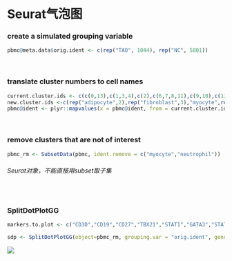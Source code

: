 #  Seurat气泡图

### create a simulated grouping variable

~~~R
pbmc@meta.data$orig.ident <- c(rep("TAO", 1044), rep("NC", 5801))
~~~

&nbsp;

### translate cluster numbers to cell names

~~~R
current.cluster.ids <- c(c(0,13),c(1,3,4),c(2),c(6,7,8,11),c(9,10),c(12),c(5))
new.cluster.ids <-c(rep("adipocyte",2),rep("fibroblast",3),"myocyte",rep("APC",4),rep("lymphocytes",2),"neutrophil","epithelial")
pbmc@ident <- plyr::mapvalues(x = pbmc@ident, from = current.cluster.ids, to = new.cluster.ids)
~~~

&nbsp;

### remove clusters that are not of interest

~~~R
pbmc_rm <- SubsetData(pbmc, ident.remove = c("myocyte","neutrophil"))
~~~

###### Seurat对象，不能直接用subset取子集

&nbsp;

### SplitDotPlotGG

~~~R
markers.to.plot <- c("CD3D","CD19","CD27","TBX21","STAT1","GATA3","STAT6","RORA","STAT3","AHR","IL2RA","BCL6","SPI1","CD14","CD68","CD1C","THBD","NCAM1","FCGR3A","PECAM1","MCAM","CD34","COL1A1")

sdp <- SplitDotPlotGG(object=pbmc_rm, grouping.var = "orig.ident", genes.plot = rev(markers.to.plot), cols.use = c("blue", "red"), x.lab.rot = T, plot.legend = T, dot.scale = 8, do.return = T)
~~~

![](https://i.loli.net/2018/10/22/5bcd81f459509.png)


